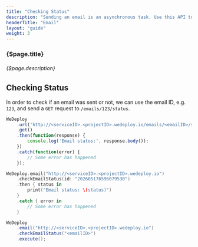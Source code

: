 ```yaml
---
title: "Checking Status"
description: "Sending an email is an asynchronous task. Use this API to know if an email was sent or not."
headerTitle: "Email"
layout: "guide"
weight: 3
---
```


### {$page.title}

###### {$page.description}

<article id="1">

## Checking Status

In order to check if an email was sent or not, we can use the email ID, e.g. `123`, and send a `GET` request to `/emails/123/status`.

```javascript
WeDeploy
	.url('http://<serviceID>.<projectID>.wedeploy.io/emails/<emailID>/status')
	.get()
	.then(function(response) {
		console.log('Email status:', response.body());
	})
	.catch(function(error) {
		// Some error has happened
	});
```
```swift
WeDeploy.email("http://<serviceID>.<projectID>.wedeploy.io")
	.checkEmailStatus(id: "202605176596079530")
	.then { status in
		print("Email status: \(status)")
	}
	.catch { error in
		// Some error has happened
	}
```
```java
WeDeploy
	.email("http://<serviceID>.<projectID>.wedeploy.io")
	.checkEmailStatus("<emailID>")
	.execute();
```

</article>
